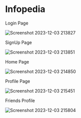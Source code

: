 # Infopedia

Login Page

![Screenshot 2023-12-03 213827](https://github.com/JNaveenRaaj/Infopedia/assets/95143158/658fd20e-6057-42b7-851f-7d1e57a3cedb)

SignUp Page

![Screenshot 2023-12-03 213851](https://github.com/JNaveenRaaj/Infopedia/assets/95143158/c3c8bffd-5b20-48f5-b707-72d46ae3e12d)

Home Page

![Screenshot 2023-12-03 214850](https://github.com/JNaveenRaaj/Infopedia/assets/95143158/aabd4e56-84d3-420f-bb6a-206e25ef9d41)

Profile Page

![Screenshot 2023-12-03 215451](https://github.com/JNaveenRaaj/Infopedia/assets/95143158/39ba74e9-b112-46a7-bcb8-dbea3132d9a7)

Friends Profile

![Screenshot 2023-12-03 215804](https://github.com/JNaveenRaaj/Infopedia/assets/95143158/48c1e25d-9c73-4005-91d7-6bf5682a5e5f)

